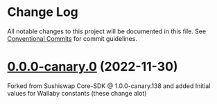 # Change Log

All notable changes to this project will be documented in this file.
See [Conventional Commits](https://conventionalcommits.org) for commit guidelines.

# [0.0.0-canary.0](https://github.com/banyancomputer/sdk/compare/@figswap/core-sdk@0.0.0-canary.0...@figswap/core-sdk@0.0.0-canary.0) (2022-11-30)

Forked from Sushiswap Core-SDK @ 1.0.0-canary.138 and added Initial values for Wallaby constants (these change alot)
